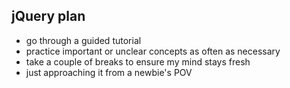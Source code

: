 ## jQuery plan

- go through a guided tutorial
- practice important or unclear concepts as often as necessary
- take a couple of breaks to ensure my mind stays fresh
- just approaching it from a newbie's POV